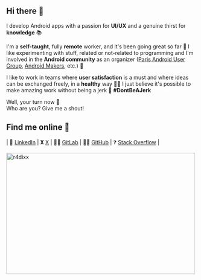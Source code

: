 ## Hi there 👋

I develop Android apps with a passion for **UI/UX** and a genuine thirst for **knowledge** 📚

I'm a **self-taught**, fully **remote** worker, and it's been going great so far 🙌 I like experimenting with stuff, related or not-related to programming and I'm involved in the **Android community** as an organizer ([Paris Android User Group](https://www.meetup.com/fr-FR/Android-Paris/members/234035421/profile), [Android Makers](https://androidmakers.droidcon.com/), etc.) 👥

I like to work in teams where **user satisfaction** is a must and where ideas can be exchanged freely, in a **healthy** way 🤗✨ I just believe it's possible to make amazing work without being a jerk 🤷 **#DontBeAJerk**

Well, your turn now 🙂\
Who are you? Give me a shout!

## Find me online 🔗

| 💼 [LinkedIn](https://linkedin.com/in/r4dixx) | 𝐗 [X](https://x.com/r4dixx) | 👨‍💻 [GitLab](https://gitlab.com/asikel) | 👨‍💻 [GitHub](https://github.com/r4dixx) | ❓ [Stack Overflow](https://stackoverflow.com/users/8053848/r4dixx) |

<a target="_blank" href="https://trakt.tv/users/r4dixx"><img width="500" height="321" alt="r4dixx" src="https://widgets.trakt.tv/users/3a0c19fd788a2d13b67b05f938c34f3c/watched/fanart@2x.jpg" /></a>
